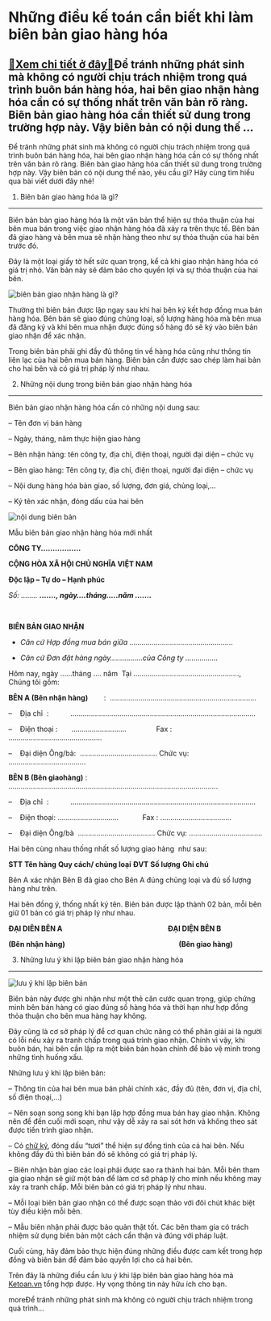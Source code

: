 Những điều kế toán cần biết khi làm biên bản giao hàng hóa
==========================================================

[:gift:Xem chi tiết ở đây:gift:](https://hddtvn.com/nhung-dieu-ke-toan-can-biet-khi-lam-bien-ban-giao-hang-hoa/)Để tránh những phát sinh mà không có người chịu trách nhiệm trong quá trình buôn bán hàng hóa, hai bên giao nhận hàng hóa cần có sự thống nhất trên văn bản rõ ràng. Biên bản giao hàng hóa cần thiết sử dung trong trường hợp này. Vậy biên bản có nội dung thế …
------------------------------------------------------------------------------------------------------------------------------------------------------------------------------------------------------------------------------------------------------------------

Để tránh những phát sinh mà không có người chịu trách nhiệm trong quá trình buôn bán hàng hóa, hai bên giao nhận hàng hóa cần có sự thống nhất trên văn bản rõ ràng. Biên bản giao hàng hóa cần thiết sử dung trong trường hợp này. Vậy biên bản có nội dung thế nào, yêu cầu gì? Hãy cùng tìm hiểu qua bài viết dưới đây nhé!


1. Biên bản giao hàng hóa là gì?
--------------------------------


Biên bản bàn giao hàng hóa là một văn bản thể hiện sự thỏa thuận của hai bên mua bán trong việc giao nhận hàng hóa đã xảy ra trên thực tế. Bên bán đã giao hàng và bên mua sẽ nhận hàng theo như sự thỏa thuận của hai bên trước đó.


Đây là một loại giấy tờ hết sức quan trọng, kể cả khi giao nhận hàng hóa có giá trị nhỏ. Văn bản này sẽ đảm bảo cho quyền lợi và sự thỏa thuận của hai bên.


![biên bản giao nhận hàng là gì?](https://hddtvn.com/wp-content/uploads/2021/01/093836baoxaydung_0-1.jpg)


Thường thì biên bản được lập ngay sau khi hai bên ký kết hợp đồng mua bán hàng hóa. Bên bán sẽ giao đúng chủng loại, số lượng hàng hóa mà bên mua đã đăng ký và khi bên mua nhận được đúng số hàng đó sẽ ký vào biên bản giao nhận để xác nhận.


Trong biên bản phải ghi đầy đủ thông tin về hàng hóa cũng như thông tin liên lạc của hai bên mua bán hàng. Biên bản cần được sao chép làm hai bản cho hai bên và có giá trị pháp lý như nhau.


2. Những nội dung trong biên bản giao nhận hàng hóa
---------------------------------------------------


Biên bản giao nhận hàng hóa cần có những nội dung sau:


– Tên đơn vị bán hàng


– Ngày, tháng, năm thực hiện giao hàng


– Bên nhận hàng: tên công ty, địa chỉ, điện thoại, người đại diện – chức vụ


– Bên giao hàng: Tên công ty, địa chỉ, điện thoại, người đại diện – chức vụ


– Nội dung hàng hóa bàn giao, số lượng, đơn giá, chủng loại,…


– Ký tên xác nhận, đóng dấu của hai bên


![nội dung biên bản](https://hddtvn.com/wp-content/uploads/2021/01/Hợp-đồng-hợp-tác-kinh-doanh-và-Hợp-đồng-liên-doanh-Nên-ký-kết-hợp-đồng-nào-sblaw.jpg)


Mẫu biên bản giao nhận hàng hóa mới nhất






**CÔNG TY……………..**



**CỘNG HÒA XÃ HỘI CHỦ NGHĨA VIỆT NAM**



**Độc lập – Tự do – Hạnh phúc**



*Số: ……..*
***……., ngày….tháng…..năm …….*** 

 



**BIÊN BẢN GIAO NHẬN**




* *Căn cứ Hợp đồng mua bán giữa ……………………………………………*

* *Căn cứ Đơn đặt hàng ngày…………….của Công ty …………….*



Hôm nay, ngày ……tháng …. năm  Tại ……………………………………………., Chúng tôi gồm:


**BÊN A (Bên nhận hàng)**        :  ………………………………………………………………  

–    Địa chỉ  :           ……………………………………………………………………………….  

–    Điện thoại :       ………………………               Fax : ……………………………………….  

–    Đại diện Ông/bà:  ……………………………….. Chức vụ: ………………………………..


**BÊN B (Bên giaohàng)** :     ………………………………………………………………………………………….  

–    Địa chỉ  :           ……………………………………………………………………………….  

–    Điện thoại: …………………………            Fax : ……………………………..  

–    Đại diện Ông/bà  ……………………………….. Chức vụ: ………………………………  

Hai bên cùng nhau thống nhất số lượng giao hàng  như sau:





**STT**
**Tên hàng**
**Quy cách/ chủng loại**
**ĐVT**
**Số lượng**
**Ghi chú**



















Bên A xác nhận Bên B đã giao cho Bên A đúng chủng loại và đủ số lượng hàng như trên.


Hai bên đồng ý, thống nhất ký tên. Biên bản được lập thành 02 bản, mỗi bên giữ 01 bản có giá trị pháp lý như nhau.


**ĐẠI DIÊN BÊN A                                                               ĐẠI DIỆN BÊN B**


**(Bên nhận hàng)                                                                    (Bên giao hàng)**


3. Những lưu ý khi lập biên bản giao nhận hàng hóa
--------------------------------------------------


![lưu ý khi lập biên bản](https://hddtvn.com/wp-content/uploads/2021/01/giay-to-khong-duoc-chung-thuc-ban-sao_1209100635.jpg)


Biên bản này được ghi nhận như một thẻ căn cước quan trọng, giúp chứng minh bên bán hàng có giao đúng số hàng hóa và thời hạn như hợp đồng thỏa thuận cho bên mua hàng hay không.


Đây cũng là cơ sở pháp lý để cơ quan chức năng có thể phân giải ai là người có lỗi nếu xảy ra tranh chấp trong quá trình giao nhận. Chính vì vậy, khi buôn bán, hai bên cần lập ra một biên bản hoàn chỉnh để bảo vệ mình trong những tình huống xấu.


Những lưu ý khi lập biên bản:


– Thông tin của hai bên mua bán phải chính xác, đầy đủ (tên, đơn vị, địa chỉ, số điện thoại,…)


– Nên soạn song song khi bạn lập hợp đồng mua bán hay giao nhận. Không nên để đến cuối mới soạn, như vậy dễ xảy ra sai sót hơn và không theo sát được tiến trình giao nhận.


– Có [chữ ký](#), đóng dấu “tươi” thể hiện sự đồng tình của cả hai bên. Nếu không đầy đủ thì biên bản đó sẽ không có giá trị pháp lý.


– Biên nhận bàn giao các loại phải được sao ra thành hai bản. Mỗi bên tham gia giao nhận sẽ giữ một bản để làm cơ sở pháp lý cho mình nếu không may xảy ra tranh chấp. Mỗi biên bản có giá trị pháp lý như nhau.


– Mỗi loại biên bản giao nhận có thể được soạn thảo với đôi chút khác biệt tùy điều kiện mỗi bên.


– Mẫu biên nhận phải được bảo quản thật tốt. Các bên tham gia có trách nhiệm sử dụng biên bản một cách cẩn thận và đúng với pháp luật.


Cuối cùng, hãy đảm bảo thực hiện đúng những điều được cam kết trong hợp đồng và biên bản để đảm bảo quyền lợi cho cả hai bên.


Trên đây là những điều cần lưu ý khi lập biên bản giao hàng hóa mà [Ketoan.vn](http://www.ketoan.vn) tổng hợp được. Hy vọng thông tin này hữu ích cho bạn.


moreĐể tránh những phát sinh mà không có người chịu trách nhiệm trong quá trình…

